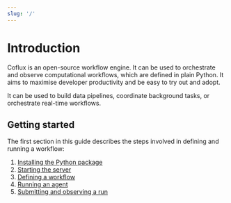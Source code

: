 ```yaml
---
slug: '/'
---
```


# Introduction

Coflux is an open-source workflow engine. It can be used to orchestrate and observe computational workflows, which are defined in plain Python. It aims to maximise developer productivity and be easy to try out and adopt.

It can be used to build data pipelines, coordinate background tasks, or orchestrate real-time workflows.

## Getting started

The first section in this guide describes the steps involved in defining and running a workflow:

1. [Installing the Python package](./getting_started/install.md)
2. [Starting the server](./getting_started/server.md)
3. [Defining a workflow](./getting_started/workflows.md)
4. [Running an agent](./getting_started/agents.md)
5. [Submitting and observing a run](./getting_started/runs.md)
